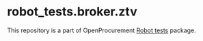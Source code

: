 # robot_tests.broker.ztv

This repository is a part of OpenProcurement [Robot tests] package.

[Robot tests]: https://github.com/openprocurement/robot_tests
